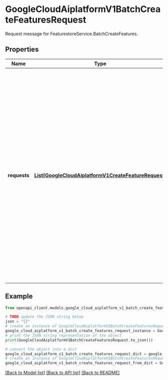 # GoogleCloudAiplatformV1BatchCreateFeaturesRequest

Request message for FeaturestoreService.BatchCreateFeatures.

## Properties

Name | Type | Description | Notes
------------ | ------------- | ------------- | -------------
**requests** | [**List[GoogleCloudAiplatformV1CreateFeatureRequest]**](GoogleCloudAiplatformV1CreateFeatureRequest.md) | Required. The request message specifying the Features to create. All Features must be created under the same parent EntityType. The &#x60;parent&#x60; field in each child request message can be omitted. If &#x60;parent&#x60; is set in a child request, then the value must match the &#x60;parent&#x60; value in this request message. | [optional] 

## Example

```python
from openapi_client.models.google_cloud_aiplatform_v1_batch_create_features_request import GoogleCloudAiplatformV1BatchCreateFeaturesRequest

# TODO update the JSON string below
json = "{}"
# create an instance of GoogleCloudAiplatformV1BatchCreateFeaturesRequest from a JSON string
google_cloud_aiplatform_v1_batch_create_features_request_instance = GoogleCloudAiplatformV1BatchCreateFeaturesRequest.from_json(json)
# print the JSON string representation of the object
print(GoogleCloudAiplatformV1BatchCreateFeaturesRequest.to_json())

# convert the object into a dict
google_cloud_aiplatform_v1_batch_create_features_request_dict = google_cloud_aiplatform_v1_batch_create_features_request_instance.to_dict()
# create an instance of GoogleCloudAiplatformV1BatchCreateFeaturesRequest from a dict
google_cloud_aiplatform_v1_batch_create_features_request_from_dict = GoogleCloudAiplatformV1BatchCreateFeaturesRequest.from_dict(google_cloud_aiplatform_v1_batch_create_features_request_dict)
```
[[Back to Model list]](../README.md#documentation-for-models) [[Back to API list]](../README.md#documentation-for-api-endpoints) [[Back to README]](../README.md)


